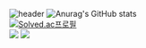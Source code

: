 ![header](https://capsule-render.vercel.app/api?type=cylinder&color=auto&height=300&section=header&text=gunggme'sgithub%20render&fontSize=90)
![Anurag's GitHub stats](https://github-readme-stats.vercel.app/api?username=gunggme&theme=dark&show_icons=true)
<br/>[![Solved.ac프로필](http://mazassumnida.wtf/api/generate_badge?boj=gunggme)](https://solved.ac/gunggme)
<br/><img src="https://img.shields.io/badge/C%23-CSharp-black"/> <img src="https://img.shields.io/badge/Unity-000000?style=flat-square&logo=Unity&logoColor=white"/>
